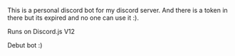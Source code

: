 This is a personal discord bot for my discord server. And there is a token in there but its expired and no one can use it :). 

Runs on Discord.js V12 

Debut bot :)
